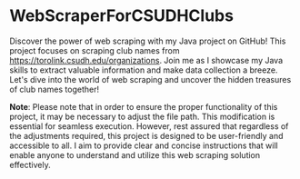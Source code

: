 # WebScraperForCSUDHClubs
Discover the power of web scraping with my Java project on GitHub! This project focuses on scraping club names from https://torolink.csudh.edu/organizations. Join me as I showcase my Java skills to extract valuable information and make data collection a breeze. Let's dive into the world of web scraping and uncover the hidden treasures of club names together!


**Note**: Please note that in order to ensure the proper functionality of this project, it may be necessary to adjust the file path. This modification is essential for seamless execution. However, rest assured that regardless of the adjustments required, this project is designed to be user-friendly and accessible to all. I aim to provide clear and concise instructions that will enable anyone to understand and utilize this web scraping solution effectively. 
